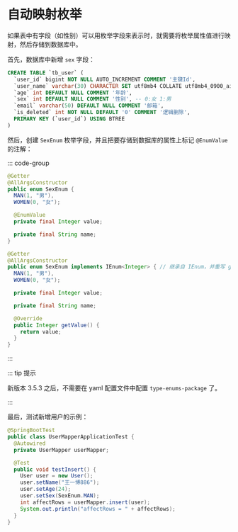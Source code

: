 # 自动映射枚举

如果表中有字段（如性别）可以用枚举字段来表示时，就需要将枚举属性值进行映射，然后存储到数据库中。



首先，数据库中新增 `sex` 字段：

```sql {5}
CREATE TABLE `tb_user` (
  `user_id` bigint NOT NULL AUTO_INCREMENT COMMENT '主键Id',
  `user_name` varchar(30) CHARACTER SET utf8mb4 COLLATE utf8mb4_0900_ai_ci DEFAULT NULL COMMENT '姓名',
  `age` int DEFAULT NULL COMMENT '年龄',
  `sex` int DEFAULT NULL COMMENT '性别', -- 0:女 1:男
  `email` varchar(50) DEFAULT NULL COMMENT '邮箱',
  `is_deleted` int NOT NULL DEFAULT '0' COMMENT '逻辑删除',
  PRIMARY KEY (`user_id`) USING BTREE
)
```



然后，创建 `SexEnum` 枚举字段，并且把要存储到数据库的属性上标记 `@EnumValue` 的注解：

::: code-group

```java [注解方式] {7,8}
@Getter
@AllArgsConstructor
public enum SexEnum {
  MAN(1, "男"),
  WOMEN(0, "女");

  @EnumValue
  private final Integer value;

  private final String name;
}
```

```java [实现Ienum] {3,11-14}
@Getter
@AllArgsConstructor
public enum SexEnum implements IEnum<Integer> { // 继承自 IEnum，并重写 getXxx() 方法
  MAN(1, "男"),
  WOMEN(0, "女");

  private final Integer value;

  private final String name;

  @Override
  public Integer getValue() {
    return value;
  }
}
```

:::

::: tip 提示

新版本 3.5.3 之后，不需要在 yaml 配置文件中配置 `type-enums-package` 了。

:::



最后，测试新增用户的示例：

```java [UserMapperApplicationTest]
@SpringBootTest
public class UserMapperApplicationTest {
  @Autowired
  private UserMapper userMapper;

  @Test
  public void testInsert() {
    User user = new User();
    user.setName("王一博886");
    user.setAge(24);
    user.setSex(SexEnum.MAN);
    int affectRows = userMapper.insert(user);
    System.out.println("affectRows = " + affectRows);
  }
}
```

